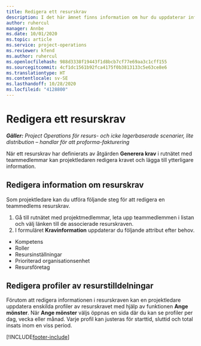 ```yaml
---
title: Redigera ett resurskrav
description: I det här ämnet finns information om hur du uppdaterar information om resurskrav.
author: ruhercul
manager: Annbe
ms.date: 10/01/2020
ms.topic: article
ms.service: project-operations
ms.reviewer: kfend
ms.author: ruhercul
ms.openlocfilehash: 988d3338f19443f1d8bcb7cf77e69aa3c1cff155
ms.sourcegitcommit: 4cf1dc1561b92fca4175f0b3813133c5e63ce8e6
ms.translationtype: HT
ms.contentlocale: sv-SE
ms.lasthandoff: 10/28/2020
ms.locfileid: "4128800"
---
```

# <a name="edit-a-resource-requirement"></a>Redigera ett resurskrav

_**Gäller:** Project Operations för resurs- och icke lagerbaserade scenarier, lite distribution – handlar för att proforma-fakturering_

När ett resurskrav har definierats av åtgärden **Generera krav** i rutnätet med teammedlemmar kan projektledaren redigera kravet och lägga till ytterligare information.

## <a name="edit-resource-requirement-details"></a>Redigera information om resurskrav

Som projektledare kan du utföra följande steg för att redigera en teammedlems resurskrav.

1. Gå till rutnätet med projektmedlemmar, leta upp teammedlemmen i listan och välj länken till de associerade resurskraven.
2. I formuläret **Kravinformation** uppdaterar du följande attribut efter behov.

- Kompetens
- Roller
- Resursinställningar
- Prioriterad organisationsenhet
- Resursföretag

## <a name="edit-resource-assignment-contours"></a>Redigera profiler av resurstilldelningar

Förutom att redigera informationen i resurskraven kan en projektledare uppdatera enskilda profiler av resurskravet med hjälp av funktionen **Ange mönster**. När **Ange mönster** väljs öppnas en sida där du kan se profiler per dag, vecka eller månad. Varje profil kan justeras för starttid, sluttid och total insats inom en viss period.

[!INCLUDE[footer-include](../includes/footer-banner.md)]